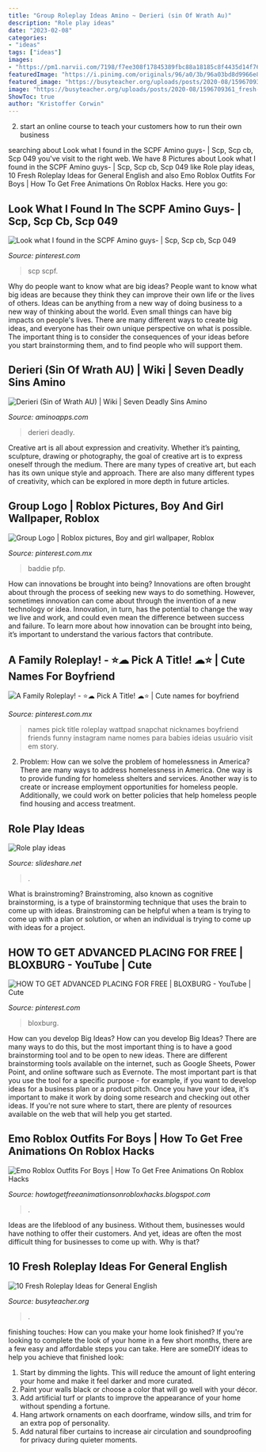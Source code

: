 ```yaml
---
title: "Group Roleplay Ideas Amino ~ Derieri (sin Of Wrath Au)"
description: "Role play ideas"
date: "2023-02-08"
categories:
- "ideas"
tags: ["ideas"]
images:
- "https://pm1.narvii.com/7198/f7ee308f17845389fbc88a18185c8f4435d14f76r1-640-905v2_hq.jpg"
featuredImage: "https://i.pinimg.com/originals/96/a0/3b/96a03bd8d9966e8942ba3415b5806a37.jpg"
featured_image: "https://busyteacher.org/uploads/posts/2020-08/1596709361_fresh-role-play-ideas-for-general-english.png"
image: "https://busyteacher.org/uploads/posts/2020-08/1596709361_fresh-role-play-ideas-for-general-english.png"
ShowToc: true
author: "Kristoffer Corwin"
---
```



2. start an online course to teach your customers how to run their own business 

	

		
searching about Look what I found in the SCPF Amino guys- | Scp, Scp cb, Scp 049 you've visit to the right web. We have 8 Pictures about Look what I found in the SCPF Amino guys- | Scp, Scp cb, Scp 049 like Role play ideas, 10 Fresh Roleplay Ideas for General English and also Emo Roblox Outfits For Boys | How To Get Free Animations On Roblox Hacks. Here you go:
		
    
## Look What I Found In The SCPF Amino Guys- | Scp, Scp Cb, Scp 049

<img loading=lazy src="https://i.pinimg.com/736x/f7/32/20/f7322047f92b8ccf5bd85d3cdb39c291.jpg" onerror="this.onerror=null;this.src='https://tse2.mm.bing.net/th?id=OIP.HEdwItp7YeQSKyrV8al4BQHaL1&amp;pid=15.1';" alt="Look what I found in the SCPF Amino guys- | Scp, Scp cb, Scp 049">

_Source: pinterest.com_

>scp scpf. 

	

Why do people want to know what are big ideas?
People want to know what big ideas are because they think they can improve their own life or the lives of others. Ideas can be anything from a new way of doing business to a new way of thinking about the world. Even small things can have big impacts on people's lives. There are many different ways to create big ideas, and everyone has their own unique perspective on what is possible. The important thing is to consider the consequences of your ideas before you start brainstorming them, and to find people who will support them.

    
## Derieri (Sin Of Wrath AU) | Wiki | Seven Deadly Sins Amino

<img loading=lazy src="https://pm1.narvii.com/7198/f7ee308f17845389fbc88a18185c8f4435d14f76r1-640-905v2_hq.jpg" onerror="this.onerror=null;this.src='https://tse1.mm.bing.net/th?id=OIP.RHVZoT-Z7eO2pNM4eWWxAQHaKe&amp;pid=15.1';" alt="Derieri (Sin of Wrath AU) | Wiki | Seven Deadly Sins Amino">

_Source: aminoapps.com_

>derieri deadly. 

	

Creative art is all about expression and creativity. Whether it’s painting, sculpture, drawing or photography, the goal of creative art is to express oneself through the medium. There are many types of creative art, but each has its own unique style and approach. There are also many different types of creativity, which can be explored in more depth in future articles.

    
## Group Logo | Roblox Pictures, Boy And Girl Wallpaper, Roblox

<img loading=lazy src="https://i.pinimg.com/736x/36/cd/05/36cd050159c9d4298ccdc87be08c5919.jpg" onerror="this.onerror=null;this.src='https://tse2.mm.bing.net/th?id=OIP.c_Vx-TbUUxuEbUcRw18GBQHaHa&amp;pid=15.1';" alt="Group Logo | Roblox pictures, Boy and girl wallpaper, Roblox">

_Source: pinterest.com.mx_

>baddie pfp. 

	

How can innovations be brought into being?
Innovations are often brought about through the process of seeking new ways to do something. However, sometimes innovation can come about through the invention of a new technology or idea. Innovation, in turn, has the potential to change the way we live and work, and could even mean the difference between success and failure. To learn more about how innovation can be brought into being, it’s important to understand the various factors that contribute.

    
## A Family Roleplay! - ⭐☁ Pick A Title! ☁⭐ | Cute Names For Boyfriend

<img loading=lazy src="https://i.pinimg.com/736x/bd/a1/4f/bda14f3397ff36a41bd60032e5a29eda.jpg" onerror="this.onerror=null;this.src='https://tse3.mm.bing.net/th?id=OIP.ULhcXWBF4mE7YcRPO0AzZgAAAA&amp;pid=15.1';" alt="A Family Roleplay! - ⭐☁ Pick A Title! ☁⭐ | Cute names for boyfriend">

_Source: pinterest.com.mx_

>names pick title roleplay wattpad snapchat nicknames boyfriend friends funny instagram name nomes para babies ideias usuário visit em story. 

	

2. Problem:
How can we solve the problem of homelessness in America?
There are many ways to address homelessness in America. One way is to provide funding for homeless shelters and services. Another way is to create or increase employment opportunities for homeless people. Additionally, we could work on better policies that help homeless people find housing and access treatment.

    
## Role Play Ideas

<img loading=lazy src="https://cdn.slidesharecdn.com/ss_thumbnails/roleplayideas-151024113952-lva1-app6892-thumbnail-4.jpg?cb=1445686851" onerror="this.onerror=null;this.src='https://tse3.mm.bing.net/th?id=OIP.NaEsmfD9o31ngMLoAEQ2TQHaKe&amp;pid=15.1';" alt="Role play ideas">

_Source: slideshare.net_

>. 

	

What is brainstroming?
Brainstroming, also known as cognitive brainstorming, is a type of brainstorming technique that uses the brain to come up with ideas. Brainstroming can be helpful when a team is trying to come up with a plan or solution, or when an individual is trying to come up with ideas for a project.

    
## HOW TO GET ADVANCED PLACING FOR FREE | BLOXBURG - YouTube | Cute

<img loading=lazy src="https://i.pinimg.com/originals/96/a0/3b/96a03bd8d9966e8942ba3415b5806a37.jpg" onerror="this.onerror=null;this.src='https://tse1.mm.bing.net/th?id=OIP.qJbHpmbEkiepLGUs5nqYYwHaFj&amp;pid=15.1';" alt="HOW TO GET ADVANCED PLACING FOR FREE | BLOXBURG - YouTube | Cute">

_Source: pinterest.com_

>bloxburg. 

	

How can you develop Big Ideas?
How can you develop Big Ideas? There are many ways to do this, but the most important thing is to have a good brainstorming tool and to be open to new ideas. There are different brainstorming tools available on the internet, such as Google Sheets, Power Point, and online software such as Evernote. The most important part is that you use the tool for a specific purpose - for example, if you want to develop ideas for a business plan or a product pitch. Once you have your idea, it's important to make it work by doing some research and checking out other ideas. If you're not sure where to start, there are plenty of resources available on the web that will help you get started.

    
## Emo Roblox Outfits For Boys | How To Get Free Animations On Roblox Hacks

<img loading=lazy src="https://pm1.narvii.com/6740/58c63ac4188580ff9bf613d44dbcd23cf12f82b9v2_hq.jpg" onerror="this.onerror=null;this.src='https://tse2.mm.bing.net/th?id=OIP.JCbjoxFKuRJEnWhIewHubAHaMW&amp;pid=15.1';" alt="Emo Roblox Outfits For Boys | How To Get Free Animations On Roblox Hacks">

_Source: howtogetfreeanimationsonrobloxhacks.blogspot.com_

>. 

	

Ideas are the lifeblood of any business. Without them, businesses would have nothing to offer their customers. And yet, ideas are often the most difficult thing for businesses to come up with. Why is that?

    
## 10 Fresh Roleplay Ideas For General English

<img loading=lazy src="https://busyteacher.org/uploads/posts/2020-08/1596709361_fresh-role-play-ideas-for-general-english.png" onerror="this.onerror=null;this.src='https://tse1.mm.bing.net/th?id=OIP.PpFvR28LTR3-Wx64FmAw-QHaD4&amp;pid=15.1';" alt="10 Fresh Roleplay Ideas for General English">

_Source: busyteacher.org_

>. 

	

finishing touches: How can you make your home look finished?
If you're looking to complete the look of your home in a few short months, there are a few easy and affordable steps you can take. Here are someDIY ideas to help you achieve that finished look: 
1. Start by dimming the lights. This will reduce the amount of light entering your home and make it feel darker and more curated. 
2. Paint your walls black or choose a color that will go well with your décor. 
3. Add artificial turf or plants to improve the appearance of your home without spending a fortune. 
4. Hang artwork ornaments on each doorframe, window sills, and trim for an extra pop of personality. 
5. Add natural fiber curtains to increase air circulation and soundproofing for privacy during quieter moments.

